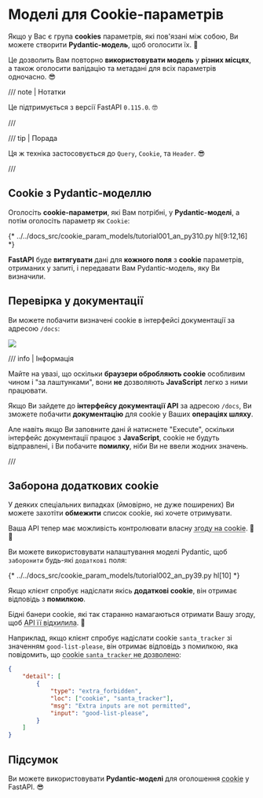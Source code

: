 # Моделі для Cookie-параметрів

Якщо у Вас є група **cookies** параметрів, які пов'язані між собою, Ви можете створити **Pydantic-модель**, щоб оголосити їх. 🍪

Це дозволить Вам повторно **використовувати модель** у **різних місцях**, а також оголосити валідацію та метадані для всіх параметрів одночасно. 😎

/// note | Нотатки

Це підтримується з версії FastAPI  `0.115.0`. 🤓

///

/// tip | Порада

Ця ж техніка застосовується до `Query`, `Cookie`, та `Header`. 😎

///

## Cookie з Pydantic-моделлю

Оголосіть **cookie-параметри**, які Вам потрібні, у **Pydantic-моделі**, а потім оголосіть параметр як `Cookie`:

{* ../../docs_src/cookie_param_models/tutorial001_an_py310.py hl[9:12,16] *}

**FastAPI** буде **витягувати** дані для **кожного поля** з **cookie** параметрів, отриманих у запиті, і передавати Вам Pydantic-модель, яку Ви визначили.

## Перевірка у документації

Ви можете побачити визначені cookie в інтерфейсі документації за адресою `/docs`:

<div class="screenshot">
<img src="/img/tutorial/cookie-param-models/image01.png">
</div>

/// info | Інформація

Майте на увазі, що оскільки **браузери обробляють cookie** особливим чином і "за лаштунками", вони **не** дозволяють **JavaScript** легко з ними працювати.

Якщо Ви зайдете до **інтерфейсу документації API** за адресою `/docs`, Ви зможете побачити **документацію** для cookie у Ваших **операціях шляху**.

Але навіть якщо Ви заповните дані й натиснете "Execute", оскільки інтерфейс документації працює з **JavaScript**, cookie не будуть відправлені, і Ви побачите **помилку**, ніби Ви не ввели жодних значень.

///

## Заборона додаткових cookie

У деяких спеціальних випадках (ймовірно, не дуже поширених) Ви можете захотіти **обмежити** список cookie, які хочете отримувати.

Ваша API тепер має можливість контролювати власну <abbr title="Це жарт, якщо що. Це не має нічого спільного зі згодою на використання cookie, але це кумедно, що навіть API тепер може відхиляти бідні cookie. Ловіть печиво. 🍪">згоду на cookie</abbr>. 🤪🍪

Ви можете використовувати налаштування моделі Pydantic, щоб `заборонити` будь-які `додаткові` поля:

{* ../../docs_src/cookie_param_models/tutorial002_an_py39.py hl[10] *}

Якщо клієнт спробує надіслати якісь **додаткові cookie**, він отримає відповідь з **помилкою**.

Бідні банери cookie, які так старанно намагаються отримати Вашу згоду, щоб <abbr title="Це ще один жарт. Не звертайте уваги. Візьміть каву для свого печива. ☕">API її відхилила</abbr>. 🍪

Наприклад, якщо клієнт спробує надіслати cookie `santa_tracker` зі значенням `good-list-please`, він отримає відповідь з помилкою, яка повідомить, що <abbr title="Санта не схвалює відсутність cookie. 🎅 Гаразд, більше жартів не буде.">cookie `santa_tracker` не дозволено</abbr>:

```json
{
    "detail": [
        {
            "type": "extra_forbidden",
            "loc": ["cookie", "santa_tracker"],
            "msg": "Extra inputs are not permitted",
            "input": "good-list-please",
        }
    ]
}
```

## Підсумок

Ви можете використовувати **Pydantic-моделі** для оголошення <abbr title="Отримайте останнє печиво перед тим, як піти. 🍪">cookie</abbr> у FastAPI. 😎
